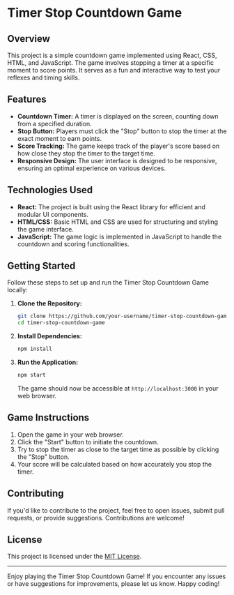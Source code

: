 # Timer Stop Countdown Game

## Overview

This project is a simple countdown game implemented using React, CSS, HTML, and JavaScript. The game involves stopping a timer at a specific moment to score points. It serves as a fun and interactive way to test your reflexes and timing skills.

## Features

- **Countdown Timer:** A timer is displayed on the screen, counting down from a specified duration.
- **Stop Button:** Players must click the "Stop" button to stop the timer at the exact moment to earn points.
- **Score Tracking:** The game keeps track of the player's score based on how close they stop the timer to the target time.
- **Responsive Design:** The user interface is designed to be responsive, ensuring an optimal experience on various devices.

## Technologies Used

- **React:** The project is built using the React library for efficient and modular UI components.
- **HTML/CSS:** Basic HTML and CSS are used for structuring and styling the game interface.
- **JavaScript:** The game logic is implemented in JavaScript to handle the countdown and scoring functionalities.

## Getting Started

Follow these steps to set up and run the Timer Stop Countdown Game locally:

1. **Clone the Repository:**
   ```bash
   git clone https://github.com/your-username/timer-stop-countdown-game.git
   cd timer-stop-countdown-game
   ```

2. **Install Dependencies:**
   ```bash
   npm install
   ```

3. **Run the Application:**
   ```bash
   npm start
   ```
   The game should now be accessible at `http://localhost:3000` in your web browser.

## Game Instructions

1. Open the game in your web browser.
2. Click the "Start" button to initiate the countdown.
3. Try to stop the timer as close to the target time as possible by clicking the "Stop" button.
4. Your score will be calculated based on how accurately you stop the timer.

## Contributing

If you'd like to contribute to the project, feel free to open issues, submit pull requests, or provide suggestions. Contributions are welcome!

## License

This project is licensed under the [MIT License](LICENSE).

---

Enjoy playing the Timer Stop Countdown Game! If you encounter any issues or have suggestions for improvements, please let us know. Happy coding!

